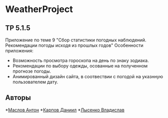 # WeatherProject
## TP 5.1.5
Приложение по теме 9 "Сбор статистики погодных наблюдений. Рекомендации погоды исходя из прошлых годов"
Особенности приложения:
 * Возможность просмотра гороскопа на день по знаку зодиака.
 * Рекомендации по выбору одежды, осованные на полученном прогнозе погоды.
 * Анимированный дизайн сайта, в соотвествии с погодой на указнную пользователем дату.


## Авторы

*[Маслов Антон](https://github.com/prollla)
*[Карпов Даниил](https://github.com/HAZZI36)
*[Лысенко Владислав](https://github.com/prollla)
